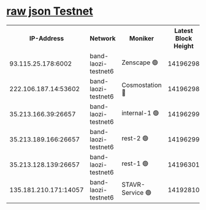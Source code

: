 
[raw json Testnet](https://rpc-check.bandt.stavr.tech/bandt/rpcbandt_result.json)
=

<table><tr><th>IP-Address</th><th>Network</th><th>Moniker</th><th>Latest Block Height</th><th>Earliest Block Height</th><th>Catching Up</th><th>Tx Index</th><th>Voting Power</th><th>Scan Time</th></tr><tr><td>93.115.25.178:6002</td><td>band-laozi-testnet6</td><td>Zenscape 🟢</td><td>14196298</td><td>12460001</td><td>False</td><td>on</td><td>0</td><td>2023-12-25T04:03:39.348893320UTC</td></tr><tr><td>222.106.187.14:53602</td><td>band-laozi-testnet6</td><td>Cosmostation 🔴</td><td>14196298</td><td>13177501</td><td>False</td><td>on</td><td>2203223</td><td>2023-12-25T04:03:41.159379396UTC</td></tr><tr><td>35.213.166.39:26657</td><td>band-laozi-testnet6</td><td>internal-1 🟢</td><td>14196299</td><td>14096299</td><td>False</td><td>on</td><td>0</td><td>2023-12-25T04:03:42.471143402UTC</td></tr><tr><td>35.213.189.166:26657</td><td>band-laozi-testnet6</td><td>rest-2 🟢</td><td>14196299</td><td>14096299</td><td>False</td><td>on</td><td>0</td><td>2023-12-25T04:03:43.744763368UTC</td></tr><tr><td>35.213.128.139:26657</td><td>band-laozi-testnet6</td><td>rest-1 🟢</td><td>14196301</td><td>14096301</td><td>False</td><td>on</td><td>0</td><td>2023-12-25T04:03:49.096944236UTC</td></tr><tr><td>135.181.210.171:14057</td><td>band-laozi-testnet6</td><td>STAVR-Service 🟢</td><td>14192810</td><td>14191501</td><td>False</td><td>on</td><td>0</td><td>2023-12-25T04:03:39.789190469UTC</td></tr></table>

